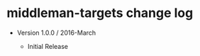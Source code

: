 middleman-targets change log
============================

- Version 1.0.0 / 2016-March

  - Initial Release
